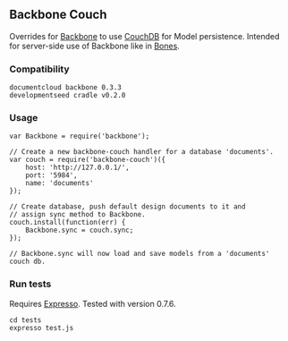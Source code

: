 Backbone Couch
--------------
Overrides for [Backbone](http://documentcloud.github.com/backbone/) to use
[CouchDB](http://couchdb.apache.org/) for Model persistence. Intended for
server-side use of Backbone like in
[Bones](https://github.com/developmentseed/bones).

### Compatibility

    documentcloud backbone 0.3.3
    developmentseed cradle v0.2.0

### Usage

    var Backbone = require('backbone');

    // Create a new backbone-couch handler for a database 'documents'.
    var couch = require('backbone-couch')({
        host: 'http://127.0.0.1/',
        port: '5984',
        name: 'documents'
    });

    // Create database, push default design documents to it and
    // assign sync method to Backbone.
    couch.install(function(err) {
        Backbone.sync = couch.sync;
    });

    // Backbone.sync will now load and save models from a 'documents' couch db.

### Run tests

Requires [Expresso](http://visionmedia.github.com/expresso/). Tested with version 0.7.6.

    cd tests
    expresso test.js
